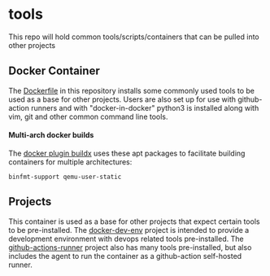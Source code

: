 # tools
This repo will hold common tools/scripts/containers that can be pulled into other projects

## Docker Container

The [Dockerfile](Dockerfile) in this repository installs some commonly used tools to be used as a base for other projects. Users are also set up for use with github-action runners and with "docker-in-docker" python3 is installed along with vim, git and other common command line tools.

#### Multi-arch docker builds

The [docker plugin buildx](https://api.github.com/repos/docker/buildx) uses these apt packages to facilitate building containers for multiple architectures:

```
binfmt-support qemu-user-static
```

## Projects

This container is used as a base for other projects that expect certain tools to be pre-installed. The [docker-dev-env](https://github.com/mathew-fleisch/docker-dev-env) project is intended to provide a development environment with devops related tools pre-installed. The [github-actions-runner](https://github.com/mathew-fleisch/github-actions-runner) project also has many tools pre-installed, but also includes the agent to run the container as a github-action self-hosted runner. 
